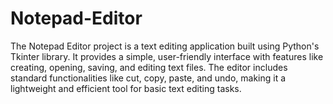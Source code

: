 # Notepad-Editor

The Notepad Editor project is a text editing application built using Python's Tkinter library. It provides a simple, user-friendly interface with features like creating, opening, saving, and editing text files. The editor includes standard functionalities like cut, copy, paste, and undo, making it a lightweight and efficient tool for basic text editing tasks.
